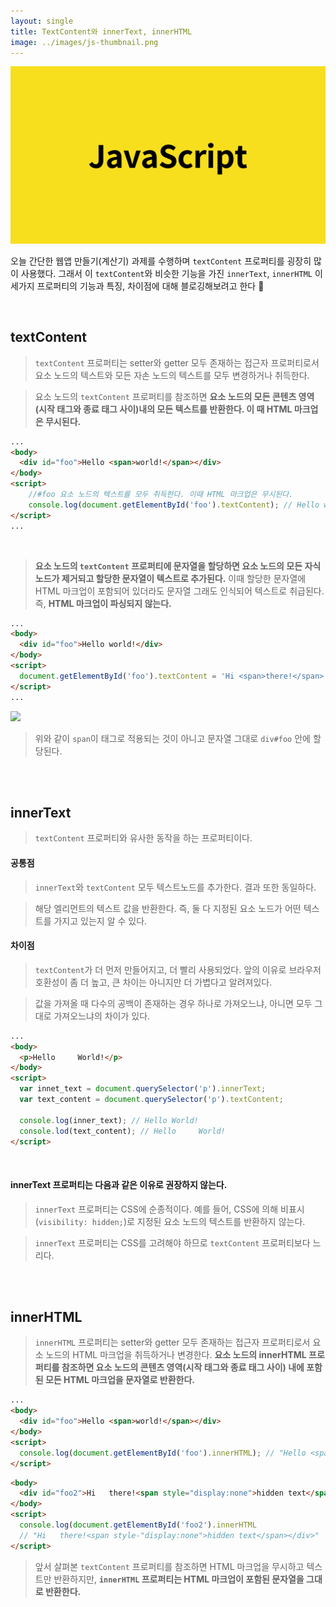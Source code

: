 ```yaml
---
layout: single
title: TextContent와 innerText, innerHTML
image: ../images/js-thumbnail.png
---
```


<img src='../images/js-thumbnail.png'>


오늘 간단한 웹앱 만들기(계산기) 과제를 수행하며 `textContent` 프로퍼티를 굉장히 많이 사용했다. 그래서 이 `textContent`와 비슷한 기능을 가진 `innerText`, `innerHTML` 이 세가지 프로퍼티의 기능과 특징, 차이점에 대해 블로깅해보려고 한다 🧐

<br />

## textContent 
>`textContent` 프로퍼티는 setter와 getter 모두 존재하는 접근자 프로퍼티로서 요소 노드의 텍스트와 모든 자손 노드의 텍스트를 모두 변경하거나 취득한다.

>요소 노드의 `textContent` 프로퍼티를 참조하면 **요소 노드의 모든 콘텐츠 영역(시작 태그와 종료 태그 사이)내의 모든 텍스트를 반환한다. 이 때 HTML 마크업은 무시된다.**

```html
...
<body>
  <div id="foo">Hello <span>world!</span></div>
</body>
<script>
    //#foo 요소 노드의 텍스트를 모두 취득한다. 이때 HTML 마크업은 무시된다.
    console.log(document.getElementById('foo').textContent); // Hello world!
</script>
...
```
<br />

>**요소 노드의 `textContent` 프로퍼티에 문자열을 할당하면 요소 노드의 모든 자식 노드가 제거되고 할당한 문자열이 텍스트로 추가된다.** 이때 할당한 문자열에 HTML 마크업이 포함되어 있더라도 문자열 그래도 인식되어 텍스트로 취급된다. 즉, **HTML 마크업이 파싱되지 않는다.**

```html
...
<body>
  <div id="foo">Hello world!</div>
</body>
<script>
  document.getElementById('foo').textContent = 'Hi <span>there!</span>';
</script> 
...
```
![](https://velog.velcdn.com/images/jangmi749/post/ec433d2b-ed3a-4ac7-bac4-f1506eda1627/image.png)
>위와 같이 `span`이 태그로 적용되는 것이 아니고 문자열 그대로 `div#foo` 안에 할당된다.

<br /><br />

## innerText
>`textContent` 프로퍼티와 유사한 동작을 하는 프로퍼티이다.

#### 공통점
>`innerText`와 `textContent` 모두 텍스트노드를 추가한다. 결과 또한 동일하다.

>해당 엘리먼트의 텍스트 값을 반환한다. 즉, 둘 다 지정된 요소 노드가 어떤 텍스트를 가지고 있는지 알 수 있다.

#### 차이점
>`textContent`가 더 먼저 만들어지고, 더 빨리 사용되었다. 앞의 이유로 브라우저 호환성이 좀 더 높고, 큰 차이는 아니지만 더 가볍다고 알려져있다.

>값을 가져올 때 다수의 공백이 존재하는 경우 하나로 가져오느냐, 아니면 모두 그대로 가져오느냐의 차이가 있다.

```html
...
<body>
  <p>Hello     World!</p>
</body>
<script>
  var innet_text = document.querySelector('p').innerText;
  var text_content = document.querySelector('p').textContent;
  
  console.log(inner_text); // Hello World!
  console.lod(text_content); // Hello     World!
</script>
```

<br />

#### innerText 프로퍼티는 다음과 같은 이유로 권장하지 않는다.
>`innerText` 프로퍼티는 CSS에 순종적이다. 예를 들어, CSS에 의해 비표시(`visibility: hidden;`)로 지정된 요소 노드의 텍스트를 반환하지 않는다.

>`innerText` 프로퍼티는 CSS를 고려해야 하므로 `textContent` 프로퍼티보다 느리다.


<br /><br />

## innerHTML
>`innerHTML` 프로퍼티는 setter와 getter 모두 존재하는 접근자 프로퍼티로서 요소 노드의 HTML 마크업을 취득하거나 변경한다. **요소 노드의 innerHTML 프로퍼티를 참조하면 요소 노드의 콘텐츠 영역(시작 태그와 종료 태그 사이) 내에 포함된 모든 HTML 마크업을 문자열로 반환한다.**

```html
...
<body>
  <div id="foo">Hello <span>world!</span></div>
</body>
<script>
  console.log(document.getElementById('foo').innerHTML); // "Hello <span>world!</span>"
</script>
```
```html
<body>
  <div id="foo2">Hi   there!<span style="display:none">hidden text</span></div>
</body>
<script>
  console.log(document.getElementById('foo2').innerHTML
  // "Hi   there!<span style-"display:none">hidden text</span></div>"
</script>
```

>앞서 살펴본 `textContent` 프로퍼티를 참조하면 HTML 마크업을 무시하고 텍스트만 반환하지만, **`innerHTML` 프로퍼티는 HTML 마크업이 포함된 문자열을 그대로 반환한다.**
